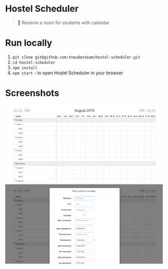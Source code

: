 # Hostel Scheduler
> :date: Reserve a room for students with calendar

# Run locally

1. `git clone git@github.com:tneudevteam/hostel-scheduler.git`
2. `cd hostel-scheduler`
3. `npm install`
4. `npm start` - to open Hostel Scheduler in your browser

# Screenshots

![Main Screen](media/main-screen.png)
![Modal Window](media/modal-window.png)
